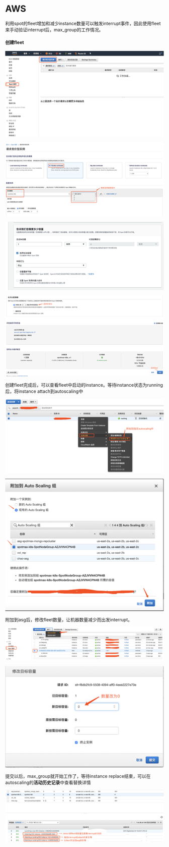 # AWS

利用spot的fleet增加和减少instance数量可以触发interrupt事件，因此使用fleet来手动验证interrupt后，max\_group的工作情况。

#### 创建fleet

![](<../../../.gitbook/assets/image (30).png>)

![](<../../../.gitbook/assets/image (203).png>)

![](<../../../.gitbook/assets/image (234).png>)

![](<../../../.gitbook/assets/image (31).png>)

创建fleet完成后，可以查看fleet中启动的instance。等待instance状态为running后，将instance attach到autoscaling中

![](<../../../.gitbook/assets/image (58).png>)

![](<../../../.gitbook/assets/image (212).png>)

附加到asg后，修改fleet数量，让机器数量减少而出发interrupt。

![](<../../../.gitbook/assets/image (142).png>)

![](<../../../.gitbook/assets/image (161).png>)

提交以后，max\_group就开始工作了，等待instance replace结束，可以在autoscaling的**活动历史记录**中查看替换详情

![](<../../../.gitbook/assets/image (110).png>)
